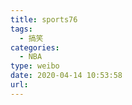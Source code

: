 ```yaml
---
title: sports76
tags:
  - 搞笑
categories:
  - NBA
type: weibo
date: 2020-04-14 10:53:58
url:
---
```


<!-- more -->